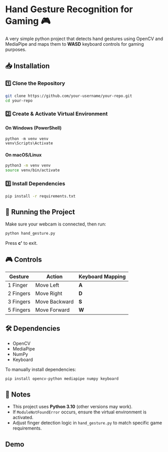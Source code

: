  # Hand Gesture Recognition for Gaming 🎮

A very simple python project that detects hand gestures using OpenCV and MediaPipe and maps them to **WASD** keyboard controls for gaming purposes.

## 📥 Installation

### 1️⃣ Clone the Repository
```sh
git clone https://github.com/your-username/your-repo.git
cd your-repo
```

### 2️⃣ Create & Activate Virtual Environment
#### On Windows (PowerShell)
```powershell
python -m venv venv
venv\Scripts\Activate
```

#### On macOS/Linux
```sh
python3 -m venv venv
source venv/bin/activate
```

### 3️⃣ Install Dependencies
```sh
pip install -r requirements.txt
```

## 🚀 Running the Project
Make sure your webcam is connected, then run:
```sh
python hand_gesture.py
```
Press **c'** to exit.

## 🎮 Controls

| Gesture  | Action       | Keyboard Mapping |
|----------|-------------|------------------|
| 1 Finger | Move Left   | **A**            |
| 2 Fingers | Move Right  | **D**            |
| 3 Fingers | Move Backward | **S**       |
| 5 Fingers | Move Forward  | **W**       |

## 🛠 Dependencies
- OpenCV
- MediaPipe
- NumPy
- Keyboard

To manually install dependencies:
```sh
pip install opencv-python mediapipe numpy keyboard
```

## 📝 Notes
- This project uses **Python 3.10** (other versions may work).
- If `ModuleNotFoundError` occurs, ensure the virtual environment is activated.
- Adjust finger detection logic in `hand_gesture.py` to match specific game requirements.


## Demo
 